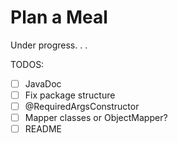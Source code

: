 # Plan a Meal
Under progress. . . 

TODOS:
- [ ] JavaDoc
- [ ] Fix package structure
- [ ] @RequiredArgsConstructor
- [ ] Mapper classes or ObjectMapper?
- [ ] README